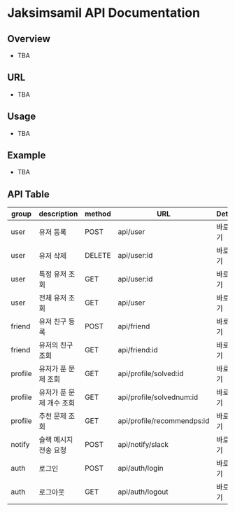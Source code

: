 # Jaksimsamil API Documentation

## Overview

- TBA

## URL

- TBA

## Usage

- TBA

## Example

- TBA

## API Table

| group   | description              | method | URL                        | Detail   | Auth      |
| ------- | ------------------------ | ------ | -------------------------- | -------- | --------- |
| user    | 유저 등록                | POST   | api/user                   | 바로가기 | JWT Token |
| user    | 유저 삭제                | DELETE | api/user:id                | 바로가기 | JWT Token |
| user    | 특정 유저 조회           | GET    | api/user:id                | 바로가기 | None      |
| user    | 전체 유저 조회           | GET    | api/user                   | 바로가기 | JWT Token |
| friend  | 유저 친구 등록           | POST   | api/friend                 | 바로가기 | JWT Token |
| friend  | 유저의 친구 조회         | GET    | api/friend:id              | 바로가기 | None      |
| profile | 유저가 푼 문제 조회      | GET    | api/profile/solved:id      | 바로가기 | None      |
| profile | 유저가 푼 문제 개수 조회 | GET    | api/profile/solvednum:id   | 바로가기 | None      |
| profile | 추천 문제 조회           | GET    | api/profile/recommendps:id | 바로가기 | None      |
| notify  | 슬랙 메시지 전송 요청    | POST   | api/notify/slack           | 바로가기 | Jwt Token |
| auth    | 로그인                   | POST   | api/auth/login             | 바로가기 | None      |
| auth    | 로그아웃                 | GET    | api/auth/logout            | 바로가기 | JWT Token |
